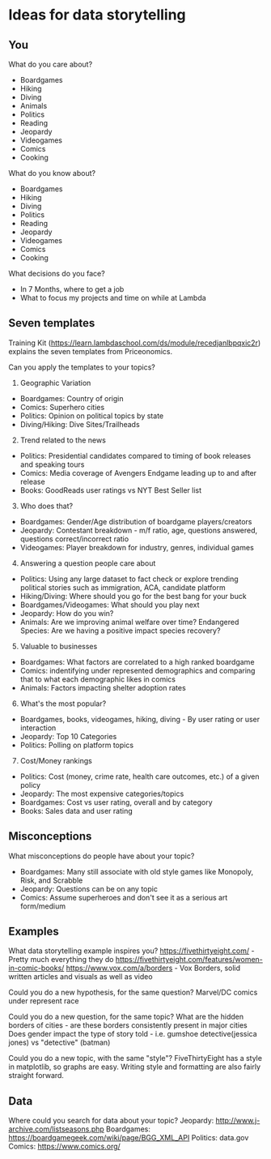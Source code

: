 # Ideas for data storytelling

## You

What do you care about?
- Boardgames
- Hiking
- Diving
- Animals
- Politics
- Reading
- Jeopardy
- Videogames
- Comics
- Cooking

What do you know about?
- Boardgames
- Hiking
- Diving
- Politics
- Reading
- Jeopardy
- Videogames
- Comics
- Cooking

What decisions do you face?
- In 7 Months, where to get a job
- What to focus my projects and time on while at Lambda

## Seven templates

Training Kit (https://learn.lambdaschool.com/ds/module/recedjanlbpqxic2r) explains the seven templates from Priceonomics.

Can you apply the templates to your topics? 

1. Geographic Variation
- Boardgames: Country of origin
- Comics: Superhero cities
- Politics: Opinion on political topics by state
- Diving/Hiking: Dive Sites/Trailheads

2. Trend related to the news
- Politics: Presidential candidates compared to timing of book releases and speaking tours
- Comics: Media coverage of Avengers Endgame leading up to and after release
- Books: GoodReads user ratings vs NYT Best Seller list

3. Who does that?
- Boardgames: Gender/Age distribution of boardgame players/creators
- Jeopardy: Contestant breakdown - m/f ratio, age, questions answered, questions correct/incorrect ratio
- Videogames: Player breakdown for industry, genres, individual games

4. Answering a question people care about
- Politics: Using any large dataset to fact check or explore trending political stories such as immigration, ACA, candidate platform
- Hiking/Diving: Where should you go for the best bang for your buck
- Boardgames/Videogames: What should you play next
- Jeopardy: How do you win?
- Animals: Are we improving animal welfare over time? Endangered Species: Are we having a positive impact species recovery?

5. Valuable to businesses
- Boardgames: What factors are correlated to a high ranked boardgame
- Comics: indentifying under represented demographics and comparing that to what each demographic likes in comics
- Animals: Factors impacting shelter adoption rates

6. What's the most popular?
- Boardgames, books, videogames, hiking, diving - By user rating or user interaction
- Jeopardy: Top 10 Categories
- Politics: Polling on platform topics

7. Cost/Money rankings
- Politics: Cost (money, crime rate, health care outcomes, etc.) of a given policy
- Jeopardy: The most expensive categories/topics
- Boardgames: Cost vs user rating, overall and by category
- Books: Sales data and user rating


## Misconceptions

What misconceptions do people have about your topic?
- Boardgames: Many still associate with old style games like Monopoly, Risk, and Scrabble
- Jeopardy: Questions can be on any topic
- Comics: Assume superheroes and don't see it as a serious art form/medium

## Examples

What data storytelling example inspires you?
https://fivethirtyeight.com/ - Pretty much everything they do https://fivethirtyeight.com/features/women-in-comic-books/
https://www.vox.com/a/borders - Vox Borders, solid written articles and visuals as well as video

Could you do a new hypothesis, for the same question?
Marvel/DC comics under represent race

Could you do a new question, for the same topic?
What are the hidden borders of cities - are these borders consistently present in major cities
Does gender impact the type of story told - i.e. gumshoe detective(jessica jones) vs "detective" (batman)

Could you do a new topic, with the same "style"?
FiveThirtyEight has a style in matplotlib, so graphs are easy. Writing style and formatting are also fairly straight forward.

## Data

Where could you search for data about your topic?
Jeopardy: http://www.j-archive.com/listseasons.php
Boardgames: https://boardgamegeek.com/wiki/page/BGG_XML_API
Politics: data.gov 
Comics: https://www.comics.org/
